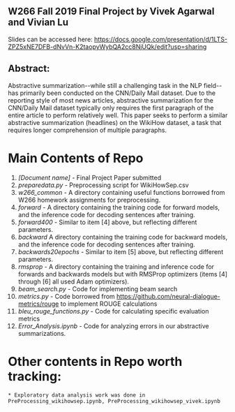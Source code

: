 ## W266 Fall 2019 Final Project by Vivek Agarwal and Vivian Lu 

Slides can be accessed here: https://docs.google.com/presentation/d/1LTS-ZPZ5xNE7DFB-dNvVn-K2taopyWybQA2cc8NjUQk/edit?usp=sharing

## Abstract: 

Abstractive summarization--while still a challenging task in the NLP field--has primarily been conducted on the CNN/Daily Mail dataset. Due to the reporting style of most news articles, abstractive summarization for the CNN/Daily Mail dataset typically only requires the first paragraph of the entire article to perform relatively well. This paper seeks to perform a similar abstractive summarization (headlines) on the WikiHow dataset, a task that requires longer comprehension of multiple paragraphs.

# Main Contents of Repo 
1. *[Document name]* - Final Project Paper submitted 
2. *preparedata.py* - Preprocessing script for WikiHowSep.csv 
3. *w266_common* - A directory containing useful functions borrowed from W266 homework assignments for preprocessing. 
4. *forward* - A directory containing the training code for forward models, and the inference code for decoding sentences after training. 
5. *forward400* - Similar to item [4] above, but reflecting different parameters. 
6. *backward* A directory containing the training code for backward models, and the inference code for decoding sentences after training. 
7. *backwards20epochs* - Similar to item [5] above, but reflecting different parameters. 
8. *rmsprop* - A directory containing the training and inference code for forwards and backwards models but with RMSProp optimizers (items [4] through [6] all used Adam optimizers). 
9. *beam_search.py* - Code for implementing beam search 
10. *metrics.py* - Code borrowed from https://github.com/neural-dialogue-metrics/rouge to implement ROUGE calculations
11. *bleu_rouge_functions.py* - Code for calculating specific evaluation metrics 
12. *Error_Analysis.ipynb* - Code for analyzing errors in our abstractive summarizations. 

# Other contents in Repo worth tracking: 
    * Exploratory data analysis work was done in PreProcessing_wikihowsep.ipynb, PreProcessing_wikihowsep_vivek.ipynb
